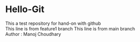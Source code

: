 # Hello-Git
This a test repository for hand-on with github
<br>
This line is from feature1 branch
This line is from main branch
<br>
Author : Manoj Choudhary